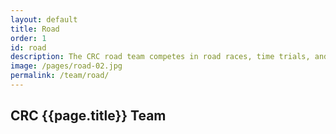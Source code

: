 ```yaml
---
layout: default
title: Road
order: 1
id: road
description: The CRC road team competes in road races, time trials, and crits.
image: /pages/road-02.jpg
permalink: /team/road/
---
```


## CRC {{page.title}} Team

